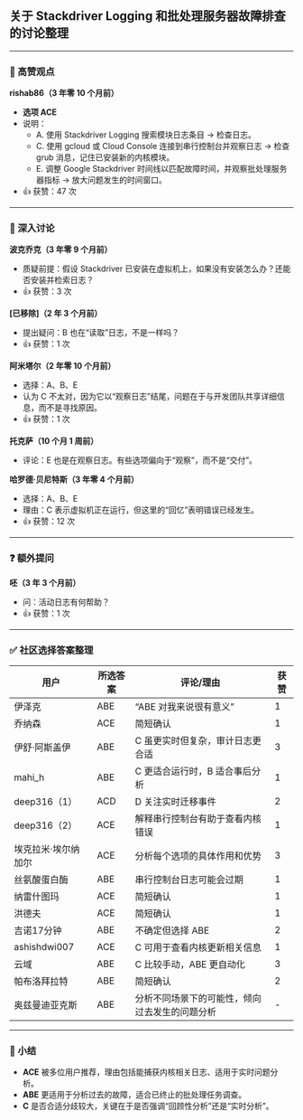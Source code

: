 ## 关于 Stackdriver Logging 和批处理服务器故障排查的讨论整理
  
  ---
  
  ### 🌟 高赞观点
  
  **rishab86（3 年零 10 个月前）**
  - **选项 ACE**
  - 说明：
    - A. 使用 Stackdriver Logging 搜索模块日志条目 → 检查日志。
    - C. 使用 gcloud 或 Cloud Console 连接到串行控制台并观察日志 → 检查 grub 消息，记住已安装新的内核模块。
    - E. 调整 Google Stackdriver 时间线以匹配故障时间，并观察批处理服务器指标 → 放大问题发生的时间窗口。
  - 👍 获赞：47 次
  
  ---
  
  ### 🤔 深入讨论
  
  **波克乔克（3 年零 9 个月前）**
  - 质疑前提：假设 Stackdriver 已安装在虚拟机上，如果没有安装怎么办？还能否安装并检索日志？
  - 👍 获赞：3 次
  
  **[已移除]（2 年 3 个月前）**
  - 提出疑问：B 也在“读取”日志，不是一样吗？
  - 👍 获赞：1 次
  
  **阿米塔尔（2 年零 10 个月前）**
  - 选择：A、B、E
  - 认为 C 不太对，因为它以“观察日志”结尾，问题在于与开发团队共享详细信息，而不是寻找原因。
  - 👍 获赞：1 次
  
  **托克萨（10 个月 1 周前）**
  - 评论：E 也是在观察日志。有些选项偏向于“观察”，而不是“交付”。
  
  **哈罗德·贝尼特斯（3 年零 4 个月前）**
  - 选择：A、B、E
  - 理由：C 表示虚拟机正在运行，但这里的“回忆”表明错误已经发生。
  - 👍 获赞：12 次
  
  ---
  
  ### ❓ 额外提问
  
  **呸（3 年 3 个月前）**
  - 问：活动日志有何帮助？
  - 👍 获赞：1 次
  
  ---
  
  ### ✅ 社区选择答案整理
  
  | 用户 | 所选答案 | 评论/理由 | 获赞 |
  |------|----------|------------|------|
  | 伊泽克 | ABE | “ABE 对我来说很有意义” | 1 |
  | 乔纳森 | ACE | 简短确认 | 1 |
  | 伊舒·阿斯盖伊 | ABE | C 虽更实时但复杂，审计日志更合适 | 3 |
  | mahi_h | ABE | C 更适合运行时，B 适合事后分析 | 1 |
  | deep316（1） | ACD | D 关注实时迁移事件 | 2 |
  | deep316（2） | ACE | 解释串行控制台有助于查看内核错误 | 1 |
  | 埃克拉米·埃尔纳加尔 | ACE | 分析每个选项的具体作用和优势 | 3 |
  | 丝氨酸蛋白酶 | ABE | 串行控制台日志可能会过期 | 1 |
  | 纳雷什图玛 | ACE | 简短确认 | 1 |
  | 洪德夫 | ACE | 简短确认 | 1 |
  | 吉诺17分钟 | ABE | 不确定但选择 ABE | 2 |
  | ashishdwi007 | ACE | C 可用于查看内核更新相关信息 | 1 |
  | 云域 | ABE | C 比较手动，ABE 更自动化 | 3 |
  | 帕布洛拜拉特 | ABE | 简短确认 | 2 |
  | 奥兹曼迪亚克斯 | ABE | 分析不同场景下的可能性，倾向过去发生的问题分析 | - |
  
  ---
  
  ### 📝 小结
  
  - **ACE** 被多位用户推荐，理由包括能捕获内核相关日志、适用于实时问题分析。
  - **ABE** 更适用于分析过去的故障，适合已终止的批处理任务调查。
  - **C** 是否合适分歧较大，关键在于是否强调“回顾性分析”还是“实时分析”。
  